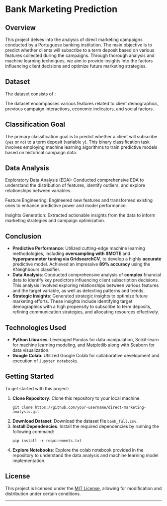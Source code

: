# Bank Marketing Prediction

## Overview
This project delves into the analysis of direct marketing campaigns conducted by a Portuguese banking institution. The main objective is to predict whether clients will subscribe to a term deposit based on various features collected during the campaigns. Through thorough analysis and machine learning techniques, we aim to provide insights into the factors influencing client decisions and optimize future marketing strategies.

## Dataset
The dataset consists of :

The dataset encompasses various features related to client demographics, previous campaign interactions, economic indicators, and social factors.

## Classification Goal
The primary classification goal is to predict whether a client will subscribe (`yes` or `no`) to a term deposit (variable `y`). This binary classification task involves employing machine learning algorithms to train predictive models based on historical campaign data.

## Data Analysis
Exploratory Data Analysis (EDA): Conducted comprehensive EDA to understand the distribution of features, identify outliers, and explore relationships between variables.
 <!--- Insert a visualization showcasing exploratory data analysis techniques --->

Feature Engineering: Engineered new features and transformed existing ones to enhance predictive power and model performance.
 <!--- Insert an image/gif depicting feature engineering process --->

Insights Generation: Extracted actionable insights from the data to inform marketing strategies and campaign optimization.
 <!--- Insert a visualization summarizing key insights from the data analysis process --->

## Conclusion
- **Predictive Performance**: Utilized cutting-edge machine learning methodologies, including **oversampling with SMOTE** and **hyperparameter tuning via GridsearchCV**, to develop a highly **accurate** predictive model. Achieved an impressive **89% accuracy** using the KNeighbours classifier.
- **Data Analysis**: Conducted comprehensive analysis of **complex** financial data to identify key predictors influencing client subscription decisions. This analysis involved exploring relationships between various features and the target variable, as well as detecting patterns and trends.
- **Strategic Insights**: Generated strategic insights to optimize future marketing efforts. These insights include identifying target demographics with a high propensity to subscribe to term deposits, refining communication strategies, and allocating resources effectively.

## Technologies Used
- **Python Libraries**: Leveraged Pandas for data manipulation, Scikit-learn for machine learning modeling, and Matplotlib along with Seaborn for data visualization.
- **Google Colab**: Utilized Google Colab for collaborative development and execution of `Jupyter notebooks`.

## Getting Started
To get started with this project:

1. **Clone Repository**: Clone this repository to your local machine.
   ```
   git clone https://github.com/your-username/direct-marketing-analysis.git
   ```
2. **Download Dataset**: Download the dataset file `bank_full.csv`.
3. **Install Dependencies**: Install the required dependencies by running the following command:
   ```
   pip install -r requirements.txt
   ```
4. **Explore Notebooks**: Explore the colab notebook provided in the repository to understand the data analysis and machine learning model implementation.

## License
This project is licensed under the [MIT License](LICENSE), allowing for modification and distribution under certain conditions.

---
